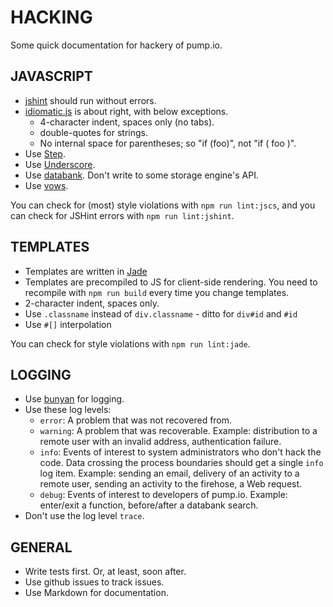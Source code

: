 # HACKING

Some quick documentation for hackery of pump.io.

## JAVASCRIPT

* [jshint](http://www.jshint.com/) should run without errors.
* [idiomatic.js](https://github.com/rwldrn/idiomatic.js) is about right, with below exceptions.
  * 4-character indent, spaces only (no tabs).
  * double-quotes for strings.
  * No internal space for parentheses; so "if (foo)", not "if ( foo )".
* Use [Step](https://github.com/creationix/step).
* Use [Underscore](http://underscorejs.org/).
* Use [databank](https://github.com/evanp/databank). Don't write to some storage engine's API.
* Use [vows](http://vowsjs.org/).

You can check for (most) style violations with `npm run lint:jscs`, and you can check for JSHint errors with `npm run lint:jshint`.

## TEMPLATES

* Templates are written in [Jade](http://jade-lang.com)
* Templates are precompiled to JS for client-side rendering. You need to recompile with `npm run build` every time you change templates.
* 2-character indent, spaces only.
* Use `.classname` instead of `div.classname` - ditto for `div#id` and `#id`
* Use `#[]` interpolation

You can check for style violations with `npm run lint:jade`.

## LOGGING

* Use [bunyan](https://github.com/trentm/node-bunyan) for logging.
* Use these log levels:
  * `error`: A problem that was not recovered from.
  * `warning`: A problem that was recoverable. Example:
    distribution to a remote user with an invalid address, authentication failure.
  * `info`: Events of interest to system administrators who don't hack the code.
    Data crossing the process boundaries should get a single `info` log item.
    Example: sending an email, delivery of an activity to a remote user, sending
    an activity to the firehose, a Web request.
  * `debug`: Events of interest to developers of pump.io. Example: enter/exit
    a function, before/after a databank search.
* Don't use the log level `trace`.
  
## GENERAL

* Write tests first. Or, at least, soon after.
* Use github issues to track issues.
* Use Markdown for documentation.
